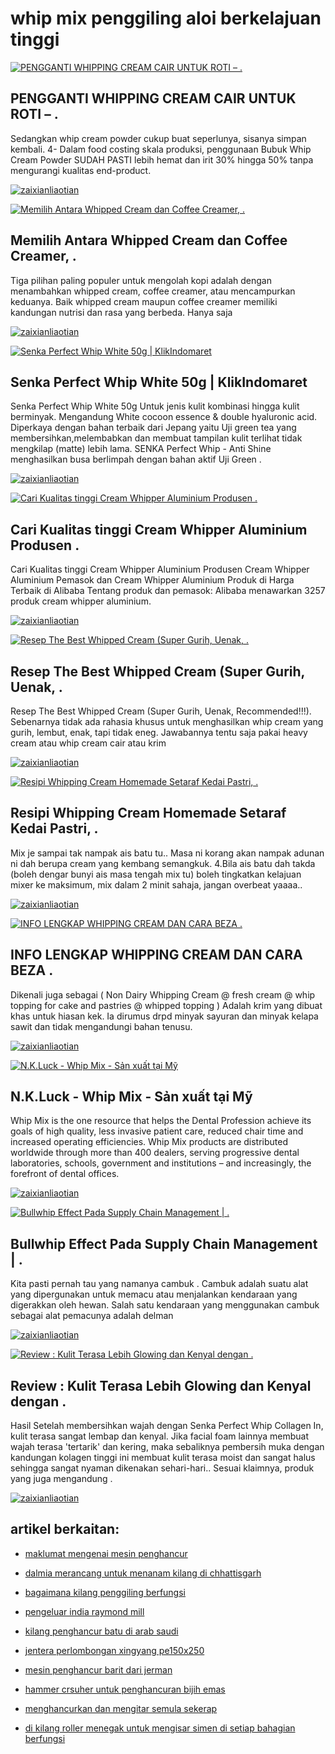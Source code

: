 # whip mix penggiling aloi berkelajuan tinggi
<a href="https://mnn.zoosnet.net/LR/Chatpre.aspx?id=MNN94995150&p=https://topgrinding.com/" target="_blank">![PENGGANTI WHIPPING CREAM CAIR UNTUK ROTI – .](https://github.com/technlg/images/blob/main/51.jpg)</a>
## PENGGANTI WHIPPING CREAM CAIR UNTUK ROTI – .
Sedangkan whip cream powder cukup buat seperlunya, sisanya simpan kembali. 4- Dalam food costing skala produksi, penggunaan Bubuk Whip Cream Powder SUDAH PASTI lebih hemat dan irit 30% hingga 50% tanpa mengurangi kualitas end-product.
<a href="https://mnn.zoosnet.net/LR/Chatpre.aspx?id=MNN94995150&p=https://topgrinding.com/" target="_blank"><img src="https://github.com/technlg/images/raw/main/chat11.jpg" alt="zaixianliaotian"/></a><a href="//whatsapp.shibangsoft.com/WhatsApp.php" ><img src="https://github.com/technlg/images/raw/main/chat11.png" alt=""></a>
<a href="https://mnn.zoosnet.net/LR/Chatpre.aspx?id=MNN94995150&p=https://topgrinding.com/" target="_blank">![Memilih Antara Whipped Cream dan Coffee Creamer, .](https://github.com/technlg/images/blob/main/5.jpg)</a>
## Memilih Antara Whipped Cream dan Coffee Creamer, .
Tiga pilihan paling populer untuk mengolah kopi adalah dengan menambahkan whipped cream, coffee creamer, atau mencampurkan keduanya. Baik whipped cream maupun coffee creamer memiliki kandungan nutrisi dan rasa yang berbeda. Hanya saja
<a href="https://mnn.zoosnet.net/LR/Chatpre.aspx?id=MNN94995150&p=https://topgrinding.com/" target="_blank"><img src="https://github.com/technlg/images/raw/main/chat11.jpg" alt="zaixianliaotian"/></a><a href="//whatsapp.shibangsoft.com/WhatsApp.php" ><img src="https://github.com/technlg/images/raw/main/chat11.png" alt=""></a>
<a href="https://mnn.zoosnet.net/LR/Chatpre.aspx?id=MNN94995150&p=https://topgrinding.com/" target="_blank">![Senka Perfect Whip White 50g | KlikIndomaret](https://github.com/technlg/images/blob/main/65.jpg)</a>
## Senka Perfect Whip White 50g | KlikIndomaret
Senka Perfect Whip White 50g Untuk jenis kulit kombinasi hingga kulit berminyak. Mengandung White cocoon essence & double hyaluronic acid. Diperkaya dengan bahan terbaik dari Jepang yaitu Uji green tea yang membersihkan,melembabkan dan membuat tampilan kulit terlihat tidak mengkilap (matte) lebih lama. SENKA Perfect Whip - Anti Shine menghasilkan busa berlimpah dengan bahan aktif Uji Green .
<a href="https://mnn.zoosnet.net/LR/Chatpre.aspx?id=MNN94995150&p=https://topgrinding.com/" target="_blank"><img src="https://github.com/technlg/images/raw/main/chat11.jpg" alt="zaixianliaotian"/></a><a href="//whatsapp.shibangsoft.com/WhatsApp.php" ><img src="https://github.com/technlg/images/raw/main/chat11.png" alt=""></a>
<a href="https://mnn.zoosnet.net/LR/Chatpre.aspx?id=MNN94995150&p=https://topgrinding.com/" target="_blank">![Cari Kualitas tinggi Cream Whipper Aluminium Produsen .](https://github.com/technlg/images/blob/main/51.jpg)</a>
## Cari Kualitas tinggi Cream Whipper Aluminium Produsen .
Cari Kualitas tinggi Cream Whipper Aluminium Produsen Cream Whipper Aluminium Pemasok dan Cream Whipper Aluminium Produk di Harga Terbaik di Alibaba Tentang produk dan pemasok: Alibaba menawarkan 3257 produk cream whipper aluminium.
<a href="https://mnn.zoosnet.net/LR/Chatpre.aspx?id=MNN94995150&p=https://topgrinding.com/" target="_blank"><img src="https://github.com/technlg/images/raw/main/chat11.jpg" alt="zaixianliaotian"/></a><a href="//whatsapp.shibangsoft.com/WhatsApp.php" ><img src="https://github.com/technlg/images/raw/main/chat11.png" alt=""></a>
<a href="https://mnn.zoosnet.net/LR/Chatpre.aspx?id=MNN94995150&p=https://topgrinding.com/" target="_blank">![Resep The Best Whipped Cream (Super Gurih, Uenak, .](https://github.com/technlg/images/blob/main/6.jpg)</a>
## Resep The Best Whipped Cream (Super Gurih, Uenak, .
Resep The Best Whipped Cream (Super Gurih, Uenak, Recommended!!!). Sebenarnya tidak ada rahasia khusus untuk menghasilkan whip cream yang gurih, lembut, enak, tapi tidak eneg. Jawabannya tentu saja pakai heavy cream atau whip cream cair atau krim
<a href="https://mnn.zoosnet.net/LR/Chatpre.aspx?id=MNN94995150&p=https://topgrinding.com/" target="_blank"><img src="https://github.com/technlg/images/raw/main/chat11.jpg" alt="zaixianliaotian"/></a><a href="//whatsapp.shibangsoft.com/WhatsApp.php" ><img src="https://github.com/technlg/images/raw/main/chat11.png" alt=""></a>
<a href="https://mnn.zoosnet.net/LR/Chatpre.aspx?id=MNN94995150&p=https://topgrinding.com/" target="_blank">![Resipi Whipping Cream Homemade Setaraf Kedai Pastri, .](https://github.com/technlg/images/blob/main/51.jpg)</a>
## Resipi Whipping Cream Homemade Setaraf Kedai Pastri, .
Mix je sampai tak nampak ais batu tu.. Masa ni korang akan nampak adunan ni dah berupa cream yang kembang semangkuk. 4.Bila ais batu dah takda (boleh dengar bunyi ais masa tengah mix tu) boleh tingkatkan kelajuan mixer ke maksimum, mix dalam 2 minit sahaja, jangan overbeat yaaaa..
<a href="https://mnn.zoosnet.net/LR/Chatpre.aspx?id=MNN94995150&p=https://topgrinding.com/" target="_blank"><img src="https://github.com/technlg/images/raw/main/chat11.jpg" alt="zaixianliaotian"/></a><a href="//whatsapp.shibangsoft.com/WhatsApp.php" ><img src="https://github.com/technlg/images/raw/main/chat11.png" alt=""></a>
<a href="https://mnn.zoosnet.net/LR/Chatpre.aspx?id=MNN94995150&p=https://topgrinding.com/" target="_blank">![INFO LENGKAP WHIPPING CREAM DAN CARA BEZA .](https://github.com/technlg/images/blob/main/48.jpg)</a>
## INFO LENGKAP WHIPPING CREAM DAN CARA BEZA .
Dikenali juga sebagai ( Non Dairy Whipping Cream @ fresh cream @ whip topping for cake and pastries @ whipped topping ) Adalah krim yang dibuat khas untuk hiasan kek. Ia dirumus drpd minyak sayuran dan minyak kelapa sawit dan tidak mengandungi bahan tenusu.
<a href="https://mnn.zoosnet.net/LR/Chatpre.aspx?id=MNN94995150&p=https://topgrinding.com/" target="_blank"><img src="https://github.com/technlg/images/raw/main/chat11.jpg" alt="zaixianliaotian"/></a><a href="//whatsapp.shibangsoft.com/WhatsApp.php" ><img src="https://github.com/technlg/images/raw/main/chat11.png" alt=""></a>
<a href="https://mnn.zoosnet.net/LR/Chatpre.aspx?id=MNN94995150&p=https://topgrinding.com/" target="_blank">![N.K.Luck - Whip Mix - Sản xuất tại Mỹ](https://github.com/technlg/images/blob/main/60.jpg)</a>
## N.K.Luck - Whip Mix - Sản xuất tại Mỹ
Whip Mix is the one resource that helps the Dental Profession achieve its goals of high quality, less invasive patient care, reduced chair time and increased operating efficiencies. Whip Mix products are distributed worldwide through more than 400 dealers, serving progressive dental laboratories, schools, government and institutions – and increasingly, the forefront of dental offices.
<a href="https://mnn.zoosnet.net/LR/Chatpre.aspx?id=MNN94995150&p=https://topgrinding.com/" target="_blank"><img src="https://github.com/technlg/images/raw/main/chat11.jpg" alt="zaixianliaotian"/></a><a href="//whatsapp.shibangsoft.com/WhatsApp.php" ><img src="https://github.com/technlg/images/raw/main/chat11.png" alt=""></a>
<a href="https://mnn.zoosnet.net/LR/Chatpre.aspx?id=MNN94995150&p=https://topgrinding.com/" target="_blank">![Bullwhip Effect Pada Supply Chain Management | .](https://github.com/technlg/images/blob/main/16.jpg)</a>
## Bullwhip Effect Pada Supply Chain Management | .
Kita pasti pernah tau yang namanya cambuk . Cambuk adalah suatu alat yang dipergunakan untuk memacu atau menjalankan kendaraan yang digerakkan oleh hewan. Salah satu kendaraan yang menggunakan cambuk sebagai alat pemacunya adalah delman 
<a href="https://mnn.zoosnet.net/LR/Chatpre.aspx?id=MNN94995150&p=https://topgrinding.com/" target="_blank"><img src="https://github.com/technlg/images/raw/main/chat11.jpg" alt="zaixianliaotian"/></a><a href="//whatsapp.shibangsoft.com/WhatsApp.php" ><img src="https://github.com/technlg/images/raw/main/chat11.png" alt=""></a>
<a href="https://mnn.zoosnet.net/LR/Chatpre.aspx?id=MNN94995150&p=https://topgrinding.com/" target="_blank">![Review : Kulit Terasa Lebih Glowing dan Kenyal dengan .](https://github.com/technlg/images/blob/main/16.jpg)</a>
## Review : Kulit Terasa Lebih Glowing dan Kenyal dengan .
Hasil Setelah membersihkan wajah dengan Senka Perfect Whip Collagen In, kulit terasa sangat lembap dan kenyal. Jika facial foam lainnya membuat wajah terasa 'tertarik' dan kering, maka sebaliknya pembersih muka dengan kandungan kolagen tinggi ini membuat kulit terasa moist dan sangat halus sehingga sangat nyaman dikenakan sehari-hari.. Sesuai klaimnya, produk yang juga mengandung .
<a href="https://mnn.zoosnet.net/LR/Chatpre.aspx?id=MNN94995150&p=https://topgrinding.com/" target="_blank"><img src="https://github.com/technlg/images/raw/main/chat11.jpg" alt="zaixianliaotian"/></a><a href="//whatsapp.shibangsoft.com/WhatsApp.php" ><img src="https://github.com/technlg/images/raw/main/chat11.png" alt=""></a>
## artikel berkaitan:
* [maklumat mengenai mesin penghancur](maklumat%20mengenai%20mesin%20penghancur.md)
* [dalmia merancang untuk menanam kilang di chhattisgarh](dalmia%20merancang%20untuk%20menanam%20kilang%20di%20chhattisgarh.md)
* [bagaimana kilang penggiling berfungsi](bagaimana%20kilang%20penggiling%20berfungsi.md)
* [pengeluar india raymond mill](pengeluar%20india%20raymond%20mill.md)
* [kilang penghancur batu di arab saudi](kilang%20penghancur%20batu%20di%20arab%20saudi.md)
* [jentera perlombongan xingyang pe150x250](jentera%20perlombongan%20xingyang%20pe150x250.md)
* [mesin penghancur barit dari jerman](mesin%20penghancur%20barit%20dari%20jerman.md)
* [hammer crsuher untuk penghancuran bijih emas](hammer%20crsuher%20untuk%20penghancuran%20bijih%20emas.md)
* [menghancurkan dan mengitar semula sekerap](menghancurkan%20dan%20mengitar%20semula%20sekerap.md)
* [di kilang roller menegak untuk mengisar simen di setiap bahagian berfungsi](di%20kilang%20roller%20menegak%20untuk%20mengisar%20simen%20di%20setiap%20bahagian%20berfungsi.md)
